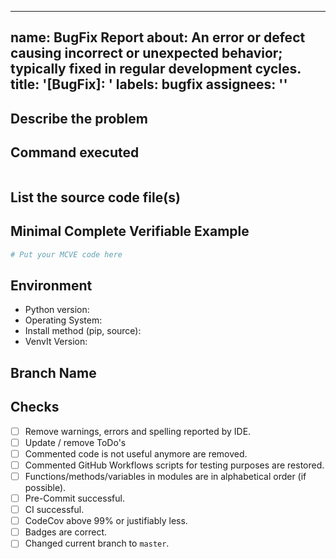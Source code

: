 ______________________________________________________________________

## name: BugFix Report about: An error or defect causing incorrect or unexpected behavior; typically fixed in regular development cycles. title: '\[BugFix\]: ' labels: bugfix assignees: ''

## Describe the problem

## Command executed

```bash

```

## List the source code file(s)

<!-- Files and line number where you think the error is (if known) -->

## Minimal Complete Verifiable Example

<!-- See http://matthewrocklin.com/blog/work/2018/02/28/minimal-bug-reports or https://stackoverflow.com/help/mcve for an example -->

```python
# Put your MCVE code here
```

## Environment

- Python version:
- Operating System:
- Install method (pip, source):
- VenvIt Version:

## Branch Name

<!--Will be provided by owner -->

## Checks

- [ ] Remove warnings, errors and spelling reported by IDE.
- [ ] Update / remove ToDo's
- [ ] Commented code is not useful anymore are removed.
- [ ] Commented GitHub Workflows scripts for testing purposes are restored.
- [ ] Functions/methods/variables in modules are in alphabetical order (if possible).
- [ ] Pre-Commit successful.
- [ ] CI successful.
- [ ] CodeCov above 99% or justifiably less.
- [ ] Badges are correct.
- [ ] Changed current branch to `master`.
